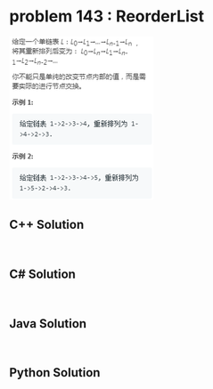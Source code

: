 
# problem 143 : ReorderList

<img src="https://github.com/Peefy/PeefyLeetCode/blob/master/doc/101-200/143.ReorderList/problem.png"/>

## C++ Solution

```c++



```

## C# Solution

```csharp



```

## Java Solution

```java



```

## Python Solution

```python



```


